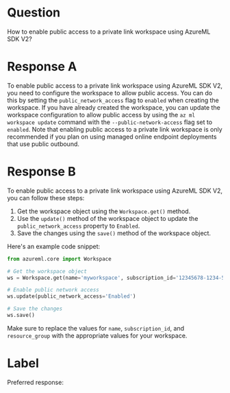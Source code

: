 
# Question

How to enable public access to a private link workspace using AzureML SDK V2?

# Response A

To enable public access to a private link workspace using AzureML SDK V2, you need to configure the workspace to allow public access. You can do this by setting the `public_network_access` flag to `enabled` when creating the workspace. If you have already created the workspace, you can update the workspace configuration to allow public access by using the `az ml workspace update` command with the `--public-network-access` flag set to `enabled`. Note that enabling public access to a private link workspace is only recommended if you plan on using managed online endpoint deployments that use public outbound.

# Response B

To enable public access to a private link workspace using AzureML SDK V2, you can follow these steps:

1. Get the workspace object using the `Workspace.get()` method.
2. Use the `update()` method of the workspace object to update the `public_network_access` property to `Enabled`.
3. Save the changes using the `save()` method of the workspace object.

Here's an example code snippet:

```python
from azureml.core import Workspace

# Get the workspace object
ws = Workspace.get(name='myworkspace', subscription_id='12345678-1234-5678-abcd-12345678abcd', resource_group='myresourcegroup')

# Enable public network access
ws.update(public_network_access='Enabled')

# Save the changes
ws.save()
```

Make sure to replace the values for `name`, `subscription_id`, and `resource_group` with the appropriate values for your workspace.

# Label

Preferred response: 
